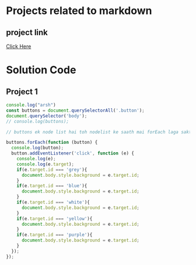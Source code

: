 # Projects related to markdown

## project link
[Click Here](https://stackblitz.com/edit/dom-project-chaiaurcode?file=index.html)

# Solution Code

## Project 1

```javascript
console.log("arsh")
const buttons = document.querySelectorAll('.button');
document.querySelector('body');
// console.log(buttons);

// buttons ek node list hai toh nodelist ke saath mai forEach laga sakta hun

buttons.forEach(function (button) {
  console.log(button);
  button.addEventListener('click', function (e) {
    console.log(e);
    console.log(e.target);
    if(e.target.id === 'grey'){
      document.body.style.background = e.target.id;
    }
    if(e.target.id === 'blue'){
      document.body.style.background = e.target.id;
    }
    if(e.target.id === 'white'){
      document.body.style.background = e.target.id;
    }
    if(e.target.id === 'yellow'){
      document.body.style.background = e.target.id;
    }
    if(e.target.id === 'purple'){
      document.body.style.background = e.target.id;
    }
  });
});

```